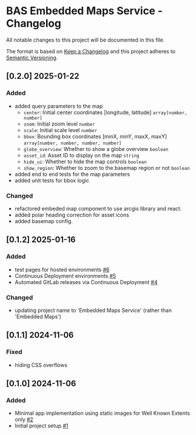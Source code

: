 # BAS Embedded Maps Service - Changelog

All notable changes to this project will be documented in this file.

The format is based on [Keep a Changelog](http://keepachangelog.com/en/1.0.0/)
and this project adheres to [Semantic Versioning](http://semver.org/spec/v2.0.0.html).

## [0.2.0] 2025-01-22

### Added
* added query parameters to the map
  - `center`: Initial center coordinates [longitude, latitude] `array[number, number]`
  - `zoom`: Initial zoom level `number`
  - `scale`: Initial scale level `number`
  - `bbox`: Bounding box coordinates [minX, minY, maxX, maxY] `array[number, number, number, number]`
  - `globe_overview`: Whether to show a globe overview `boolean`
  - `asset_id`: Asset ID to display on the map `string`
  - `hide_ui`: Whether to hide the map controls `boolean`
  - `show_region`: Whether to zoom to the basemap region or not `boolean`
* added end to end tests for the map parameters
* added unit tests for bbox logic

### Changed
* refactored embeded map component to use arcgis library and react.
* added polar heading correction for asset icons
* added basemap config.


## [0.1.2] 2025-01-16

### Added

* test pages for hosted environments
  [#6](https://gitlab.data.bas.ac.uk/MAGIC/embedded-maps/-/issues/6)
* Continuous Deployment environments
  [#5](https://gitlab.data.bas.ac.uk/MAGIC/embedded-maps/-/issues/5)
* Automated GitLab releases via Continuous Deployment
  [#4](https://gitlab.data.bas.ac.uk/MAGIC/embedded-maps/-/issues/4)

### Changed

* updating project name to 'Embedded Maps Service' (rather than 'Embedded Maps')

## [0.1.1] 2024-11-06

### Fixed

* hiding CSS overflows

## [0.1.0] 2024-11-06

### Added

* Minimal app implementation using static images for Well Known Extents only
  [#2](https://gitlab.data.bas.ac.uk/MAGIC/embedded-maps/-/issues/2)
* Initial project setup
  [#1](https://gitlab.data.bas.ac.uk/MAGIC/embedded-maps/-/issues/1)
